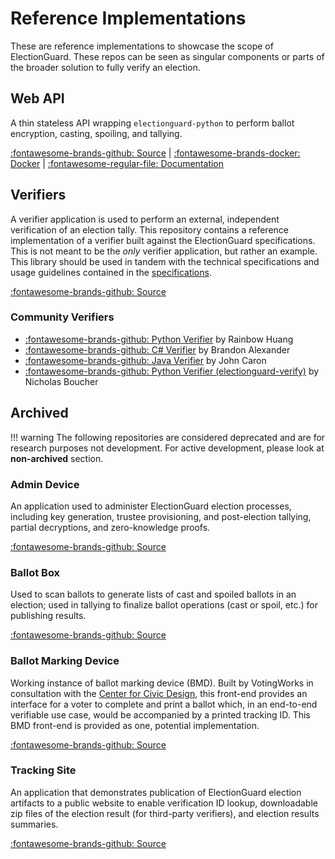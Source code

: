 
# Reference Implementations

These are reference implementations to showcase the scope of ElectionGuard. These repos can be seen as singular components or parts of the broader solution to fully verify an election. 

## Web API
A thin stateless API wrapping `electionguard-python` to perform ballot encryption, casting, spoiling, and tallying. 

[:fontawesome-brands-github: Source](https://github.com/microsoft/electionguard-web-api) | [:fontawesome-brands-docker: Docker](https://hub.docker.com/r/electionguard/electionguard-web-api) | [:fontawesome-regular-file: Documentation](https://microsoft.github.io/electionguard-web-api/)

## Verifiers
A verifier application is used to perform an external, independent verification of an election tally. This repository contains a reference implementation of a verifier built against the ElectionGuard specifications. This is not meant to be the *only* verifier application, but rather an example. This library should be used in tandem with the technical specifications and usage guidelines contained in the [specifications](https://github.com/microsoft/electionguard/wiki).

[:fontawesome-brands-github: Source](https://github.com/microsoft/electionguard-verifier)

### Community Verifiers
- [:fontawesome-brands-github: Python Verifier](https://github.com/rainbowhuanguw/ElectionGuard-verifier-python) by Rainbow Huang
- [:fontawesome-brands-github: C# Verifier](https://github.com/brandon-irl/ElectionGuard-Verifier-C-) by Brandon Alexander
- [:fontawesome-brands-github: Java Verifier](https://github.com/JohnLCaron/electionguard-java) by John Caron
- [:fontawesome-brands-github: Python Verifier (electionguard-verify)](https://github.com/nickboucher/electionguard-verify) by Nicholas Boucher

## Archived

!!! warning 
    The following repositories are considered deprecated and are for research purposes not development. For active development, please look at **non-archived** section.

### Admin Device
An application used to administer ElectionGuard election processes, including key generation, trustee provisioning, and post-election tallying, partial decryptions, and zero-knowledge proofs.

[:fontawesome-brands-github: Source](https://github.com/microsoft/electionguard-admin-device)

### Ballot Box
Used to scan ballots to generate lists of cast and spoiled ballots in an election; used in tallying to finalize ballot operations (cast or spoil, etc.) for publishing results.

[:fontawesome-brands-github: Source](https://github.com/microsoft/electionguard-ballot-box)


### Ballot Marking Device
Working instance of ballot marking device (BMD). Built by VotingWorks in consultation with the [Center for Civic Design](https://civicdesign.org), this front-end provides an interface for a voter to complete and print a ballot which, in an end-to-end verifiable use case, would be accompanied by a printed tracking ID. This BMD front-end is provided as one, potential implementation.

[:fontawesome-brands-github: Source](https://github.com/microsoft/electionguard-ballot-marking-device)


### Tracking Site
An application that demonstrates publication of ElectionGuard election artifacts to a public website to enable verification ID lookup, downloadable zip files of the election result (for third-party verifiers), and election results summaries.

[:fontawesome-brands-github: Source](https://github.com/microsoft/electionguard-tracking-site)

